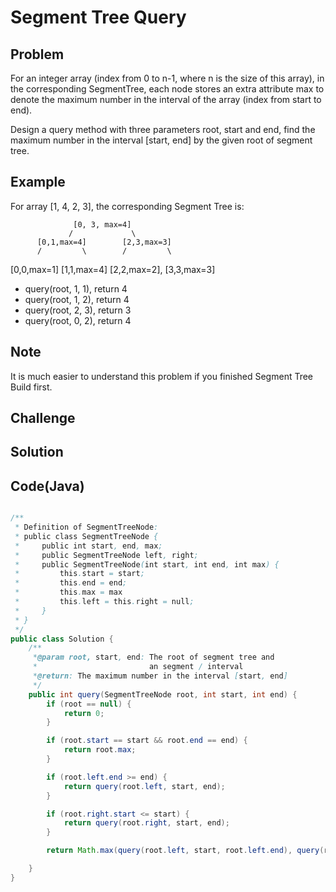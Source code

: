 Segment Tree Query
===


Problem
-------

For an integer array (index from 0 to n-1, where n is the size of this array), in the corresponding SegmentTree, each node stores an extra attribute max to denote the maximum number in the interval of the array (index from start to end).

Design a query method with three parameters root, start and end, find the maximum number in the interval [start, end] by the given root of segment tree.

Example
-------

For array [1, 4, 2, 3], the corresponding Segment Tree is:

                  [0, 3, max=4]
                 /             \
          [0,1,max=4]        [2,3,max=3]
          /         \        /         \
   [0,0,max=1] [1,1,max=4] [2,2,max=2], [3,3,max=3]
   
- query(root, 1, 1), return 4
- query(root, 1, 2), return 4
- query(root, 2, 3), return 3
- query(root, 0, 2), return 4

Note
---------

It is much easier to understand this problem if you finished Segment Tree Build first.

Challenge
---------

Solution
--------


Code(Java)
----------

```java

/**
 * Definition of SegmentTreeNode:
 * public class SegmentTreeNode {
 *     public int start, end, max;
 *     public SegmentTreeNode left, right;
 *     public SegmentTreeNode(int start, int end, int max) {
 *         this.start = start;
 *         this.end = end;
 *         this.max = max
 *         this.left = this.right = null;
 *     }
 * }
 */
public class Solution {
    /**
     *@param root, start, end: The root of segment tree and
     *                         an segment / interval
     *@return: The maximum number in the interval [start, end]
     */
    public int query(SegmentTreeNode root, int start, int end) {
        if (root == null) {
            return 0;
        }

        if (root.start == start && root.end == end) {
            return root.max;
        }

        if (root.left.end >= end) {
            return query(root.left, start, end);
        }

        if (root.right.start <= start) {
            return query(root.right, start, end);
        }

        return Math.max(query(root.left, start, root.left.end), query(root.right, root.right.start, end));

    }
}
```